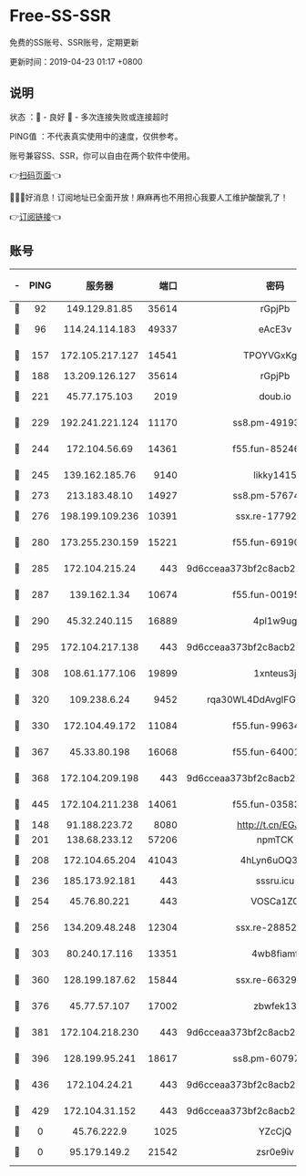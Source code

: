 # Free-SS-SSR

免费的SS账号、SSR账号，定期更新

更新时间：2019-04-23 01:17 +0800

## 说明

状态     ：🙂 - 良好 🙁 - 多次连接失败或连接超时

PING值   ：不代表真实使用中的速度，仅供参考。

账号兼容SS、SSR，你可以自由在两个软件中使用。

👉[扫码页面](https://liesauer.github.io/Free-SS-SSR/)👈

🎉🎉🎉好消息！订阅地址已全面开放！麻麻再也不用担心我要人工维护酸酸乳了！

👉[订阅链接](https://www.liesauer.net/yogurt/subscribe?ACCESS_TOKEN=DAYxR3mMaZAsaqUb)👈

## 账号

|-|PING|服务器|端口|密码|加密方式|区域|
|:----:|:----:|:-----:|-----:|:----:|:----:|:----:|
|🙂|92|149.129.81.85|35614|rGpjPb|rc4-md5|HK|
|🙂|96|114.24.114.183|49337|eAcE3v|chacha20-ietf|TW|
|🙂|157|172.105.217.127|14541|TPOYVGxKglpi|aes-256-cfb|JP|
|🙂|188|13.209.126.127|35614|rGpjPb|rc4-md5|KR|
|🙂|221|45.77.175.103|2019|doub.io|aes-128-ctr|SG|
|🙂|229|192.241.221.124|11170|ss8.pm-49193662|aes-256-cfb|US|
|🙂|244|172.104.56.69|14361|f55.fun-85246360|aes-256-cfb|SG|
|🙂|245|139.162.185.76|9140|likky1415|aes-256-cfb|DE|
|🙂|273|213.183.48.10|14927|ss8.pm-57674644|rc4-md5|RU|
|🙂|276|198.199.109.236|10391|ssx.re-17792971|aes-256-cfb|US|
|🙂|280|173.255.230.159|15221|f55.fun-69190393|aes-256-cfb|US|
|🙂|285|172.104.215.24|443|9d6cceaa373bf2c8acb22e60b6a58be6|aes-256-cfb|US|
|🙂|287|139.162.1.34|10674|f55.fun-00195102|aes-256-cfb|SG|
|🙂|290|45.32.240.115|16889|4pl1w9ug|aes-256-cfb|AU|
|🙂|295|172.104.217.138|443|9d6cceaa373bf2c8acb22e60b6a58be6|aes-256-cfb|US|
|🙂|308|108.61.177.106|19899|1xnteus3j|aes-256-cfb|FR|
|🙂|320|109.238.6.24|9452|rqa30WL4DdAvgIFG6Fs3znzTa|aes-256-cfb|FR|
|🙂|330|172.104.49.172|11084|f55.fun-99634855|aes-256-cfb|SG|
|🙂|367|45.33.80.198|16068|f55.fun-64001749|aes-256-cfb|US|
|🙂|368|172.104.209.198|443|9d6cceaa373bf2c8acb22e60b6a58be6|aes-256-cfb|US|
|🙂|445|172.104.211.238|14061|f55.fun-03583408|aes-256-cfb|US|
|🙂|148|91.188.223.72|8080|http://t.cn/EGJIyrl|rc4-md5|RU|
|🙂|201|138.68.233.12|57206|npmTCK|rc4-md5|US|
|🙂|208|172.104.65.204|41043|4hLyn6uOQ3hU|aes-256-cfb|JP|
|🙂|236|185.173.92.181|443|sssru.icu|rc4-md5|RU|
|🙂|254|45.76.80.221|443|VOSCa1ZG|aes-256-cfb|DE|
|🙂|256|134.209.48.248|12304|ssx.re-28852325|aes-256-cfb|US|
|🙂|303|80.240.17.116|13351|4wb8fiamf|aes-256-cfb|DE|
|🙂|360|128.199.187.62|15844|ssx.re-66329792|aes-256-cfb|SG|
|🙂|376|45.77.57.107|17002|zbwfek13|aes-256-cfb|GB|
|🙂|381|172.104.218.230|443|9d6cceaa373bf2c8acb22e60b6a58be6|aes-256-cfb|US|
|🙂|396|128.199.95.241|18617|ss8.pm-60797363|aes-256-cfb|SG|
|🙂|436|172.104.24.21|443|9d6cceaa373bf2c8acb22e60b6a58be6|aes-256-cfb|US|
|🙁|429|172.104.31.152|443|9d6cceaa373bf2c8acb22e60b6a58be6|aes-256-cfb|US|
|🙁|0|45.76.222.9|1025|YZcCjQ|rc4-md5|JP|
|🙁|0|95.179.149.2|21542|zsr0e9iv|aes-256-cfb|NL|
